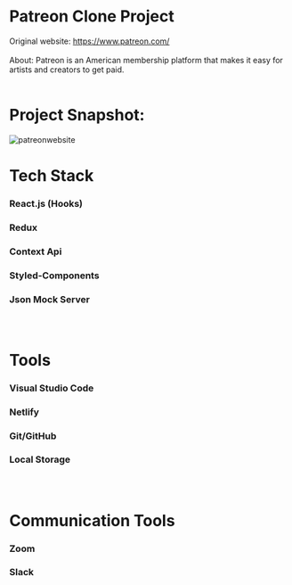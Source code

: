 # Patreon Clone Project

Original website: https://www.patreon.com/ <br/><br/>
About: Patreon is an American membership platform that makes it easy for artists and creators to get paid. 
<br/> <br/>

# Project Snapshot:

![patreonwebsite](https://user-images.githubusercontent.com/54496820/163167252-951aae51-dfd3-4ee5-bd59-1959912eba07.PNG)


# Tech Stack

<h3>React.js (Hooks)<h3/>
<h3>Redux<h3/>
<h3>Context Api<h3/>
<h3>Styled-Components<h3/>
<h3>Json Mock Server<h3/>
<br/>

# Tools

<h3>Visual Studio Code <h3/>
<h3>Netlify<h3/>
<h3>Git/GitHub<h3/>
<h3>Local Storage<h3/>
<br/>

# Communication Tools

<h3>Zoom<h3/>
<h3>Slack<h3/>
<br/>



